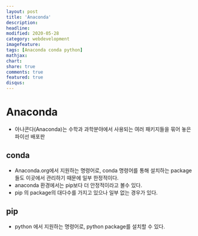```yaml
---
layout: post
title: 'Anaconda'
description:
headline:
modified: 2020-05-28
category: webdevelopment
imagefeature:
tags: [Anaconda conda python]
mathjax:
chart:
share: true
comments: true
featured: true
disqus:
---
```


# Anaconda

-   아나콘다(Anaconda)는 수학과 과학분야에서 사용되는 여러 패키지들을 묶어 놓은 파이선 배포판

## conda

-   Anaconda.org에서 지원하는 명령어로, conda 명령어를 통해 설치하는 package들도 이곳에서 관리하기 때문에 일부 한정적이다.
-   anaconda 환경에서는 pip보다 더 안정적이라고 볼수 있다.
-   pip 의 package의 대다수를 가지고 있으나 일부 없는 경우가 있다.

## pip

-   python 에서 지원하는 명령어로, python package를 설치할 수 있다.
